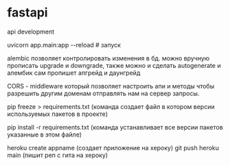 # fastapi
api development

uvicorn app.main:app --reload   # запуск

alembic позволяет контролировать изменения в бд. можно вручную прописать upgrade и downgrade,
также можно и сделать autogenerate и алембик сам пропишет апгрейд и даунгрейд

CORS - middleware который позволяет настроить апи и методы чтобы разрешить другим доменам отправлять нам на сервер
запросы.

pip freeze > requirements.txt (команда создает файл в котором версии используемых пакетов в проекте)

pip install -r requirements.txt (команда устанавливает все версии пакетов указанные в этом файле)

heroku create appname (создает приложение на хероку)
git push heroku main (пишит реп с гита на хероку)
